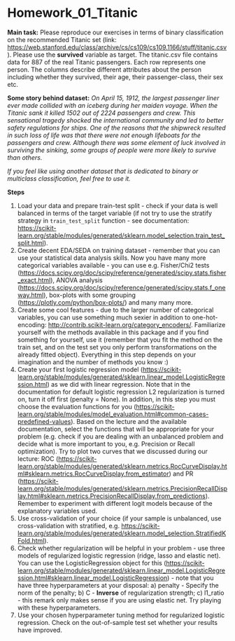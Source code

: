 # Homework_01_Titanic
 **Main task:** Please reproduce our exercises in terms of binary classification on the recommended Titanic set (link: https://web.stanford.edu/class/archive/cs/cs109/cs109.1166/stuff/titanic.csv). Please use the **survived** variable as target. The titanic.csv file contains data for 887 of the real Titanic passengers. Each row represents one person. The columns describe different attributes about the person including whether they survived, their age, their passenger-class, their sex etc.


**Some story behind dataset:** *On April 15, 1912, the largest passenger liner ever made collided with an iceberg during her maiden voyage. When the Titanic sank it killed 1502 out of 2224 passengers and crew. This sensational tragedy shocked the international community and led to better safety regulations for ships. One of the reasons that the shipwreck resulted in such loss of life was that there were not enough lifeboats for the passengers and crew. Although there was some element of luck involved in surviving the sinking, some groups of people were more likely to survive than others.*


 *If you feel like using another dataset that is dedicated to binary or multiclass classification, feel free to use it.*


**Steps**
1. Load your data and prepare train-test split - check if your data is well balanced in terms of the target variable (if not try to use the stratify strategy in `train_test_split` function - see documentation: https://scikit-learn.org/stable/modules/generated/sklearn.model_selection.train_test_split.html).
2. Create decent EDA/SEDA on training dataset - remember that you can use your statistical data analysis skills. Now you have many more categorical variables available - you can use e.g. Fisher/Chi2 tests (https://docs.scipy.org/doc/scipy/reference/generated/scipy.stats.fisher_exact.html), ANOVA analysis (https://docs.scipy.org/doc/scipy/reference/generated/scipy.stats.f_oneway.html), box-plots with some grouping (https://plotly.com/python/box-plots/) and many many more.
3. Create some cool features - due to the larger number of categorical variables, you can use something much sexier in addition to one-hot-encoding: http://contrib.scikit-learn.org/category_encoders/. Familiarize yourself with the methods available in this package and if you find something for yourself, use it (remember that you fit the method on the train set, and on the test set you only perform transformations on the already fitted object). Everything in this step depends on your imagination and the number of methods you know :)
4. Create your first logistic regression model (https://scikit-learn.org/stable/modules/generated/sklearn.linear_model.LogisticRegression.html) as we did with linear regression. Note that in the documentation for default logistic regression L2 regularization is turned on, turn it off first (penalty = None). In addition, in this step you must choose the evaluation functions for you (https://scikit-learn.org/stable/modules/model_evaluation.html#common-cases-predefined-values). Based on the lecture and the available documentation, select the functions that will be appropriate for your problem (e.g. check if you are dealing with an unbalanced problem and decide what is more important to you, e.g. Precision or Recall optimization). Try to plot two curves that we discussed during our lecture: ROC (https://scikit-learn.org/stable/modules/generated/sklearn.metrics.RocCurveDisplay.html#sklearn.metrics.RocCurveDisplay.from_estimator) and PR (https://scikit-learn.org/stable/modules/generated/sklearn.metrics.PrecisionRecallDisplay.html#sklearn.metrics.PrecisionRecallDisplay.from_predictions). Remember to experiment with different logit models because of the explanatory variables used.
5. Use cross-validation of your choice (if your sample is unbalanced, use cross-validation with stratified, e.g. https://scikit-learn.org/stable/modules/generated/sklearn.model_selection.StratifiedKFold.html).
6. Check whether regularization will be helpful in your problem - use three models of regularized logistic regression (ridge, lasso and elastic net). You can use the LogisticRegression object for this (https://scikit-learn.org/stable/modules/generated/sklearn.linear_model.LogisticRegression.html#sklearn.linear_model.LogisticRegression) - note that you have three hyperparameters at your disposal: a) penalty - Specify the norm of the penalty; b) C - **Inverse** of regularization strength; c) l1_ratio - this remark only makes sense if you are using elastic net. Try playing with these hyperparameters.
7. Use your chosen hyperparameter tuning method for regularized logistic regression. Check on the out-of-sample test set whether your results have improved.


